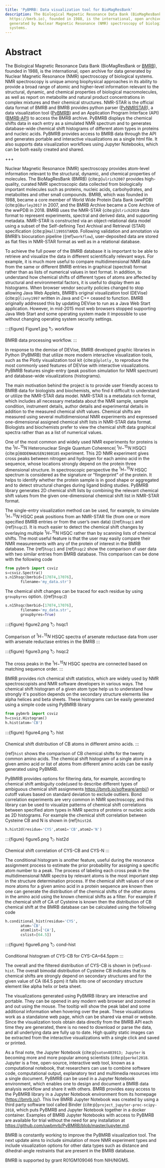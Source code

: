 ```yaml
---
title: 'PyBMRB: Data visualization tool for BioMagResBank'
description: The Biological Magnetic Resonance Data Bank (BioMagResBank or BMRB
  https://bmrb.io), founded in 1988, is the international, open archive for data
  generated by Nuclear Magnetic Resonance (NMR) spectroscopy of biological
  systems.
---
```


# Abstract

The Biological Magnetic Resonance Data Bank (BioMagResBank or [BMRB](https://bmrb.io)), founded in 1988, is the international, open archive for data generated by Nuclear Magnetic Resonance (NMR) spectroscopy of biological systems. NMR spectroscopy is unique among biophysical approaches in its ability to provide a broad range of atomic and higher-level information relevant to the structural, dynamic, and chemical properties of biological macromolecules, as well as report on metabolite and natural product concentrations in complex mixtures and their chemical structures. NMR-STAR is the official data format of BMRB and BMRB provides python parser ([PyNMRSTAR](https://github.com/uwbmrb/PyNMRSTAR)), a data visualization tool ([PyBMRB](https://github.com/uwbmrb/PyBMRB)) and an Application Program Interface (API)([BMRB-API](https://github.com/uwbmrb/BMRB-API)) to access the BMRB archive. PyBMRB displays the chemical shifts data in each entry as a simulated NMR spectrum and to generates database-wide chemical shift histograms of different atom types in proteins and nucleic acids. PyBMRB provides access to BMRB data through the API and generates portable and interactive visualizations as a single html file. It also supports  data visualization workflows using Jupyter Notebooks, which can be both easily created and shared.

+++

Nuclear Magnetic Resonance (NMR) spectroscopy provides atom-level information relevant to the structural, dynamic, and chemical properties of molecules. The BioMagResBank (BMRB) {cite:p}`ulrich2007`  provides high-quality, curated NMR spectroscopic data collected from biologically important molecules such as proteins, nucleic acids, carbohydrates, and metabolites and other small compounds. BMRB, which was founded in 1988, became a core member of World Wide Protein Data Bank (wwPDB) {cite:p}`Burley2017` in 2007, and the BMRB Archive became a Core Archive of the wwPDB in 2018. BMRB uses the NMR-STAR {cite:p}`Ulrich2019` data format to represent experiments, spectral and derived data, and supporting metadata. NMR-STAR is constructed via an object-relational data model using a subset of the Self-defining Text Archival and Retrieval (STAR) specification {cite:p}`Hall1995STARDD`. Following validation and annotation via BMRB’s biocuration pipeline ({ref}`workflow`), user-deposited data are stored as flat files in NMR-STAR format as well as in a relational database.

To achieve the full power of the BMRB database it is important to be able to retrieve and visualize the data in different scientifically relevant ways. For example, it is much more useful to compare multidimensional NMR data from the same or different BMRB entries in graphical (spectral) format rather than as lists of numerical values in text format. In addition, to understand how chemical shifts of different types of atoms are affected by structural and environmental factors, it is useful to display them as histograms. When browser vendor security policies changed to stop allowing Java Web Applets, BMRB’s original visualization tool (DEVise) {cite:p}`livny1997` written in Java and C++ ceased to function. BMRB originally addressed this by updating DEVise to run as a Java Web Start application. However, in mid-2015 most web browsers stopped supporting Java Web Start and some operating system made it impossible to use without changing operating system security settings.

:::{figure} Figure1.jpg
:label: workflow

BMRB data processing workflow.
:::

In response to the demise of DEVise, BMRB developed graphic libraries in Python (PyBMRB)  that utilize more modern interactive visualization tools, such as the Plotly visualization tool kit {cite:p}`plotly` , to reproduce the most commonly used features of DEVise with interactive visualizations. PyBMRB features single-entry (peak position simulation for NMR spectrum) and database-wide visualizations (histograms).

The main motivation behind the project is to provide user friendly access to BMRB data for biologists and biochemists, who find it difficult to understand or utilize the NMR-STAR data model. NMR-STAR is a metadata rich format, which includes all necessary metadata about the NMR sample, sample condition, instrument details, author details and experimental details in addition to the measured chemical shift values. Chemical shifts are measured using several multidimensional NMR experiments and expressed one-dimensional assigned chemical shift lists in NMR-STAR data format. Biologists and biochemists prefer to view the chemical shift data graphical spectra rather than as a list of numerical values.

One of the most common and widely used NMR experiments for proteins is the $^{1}H-^{15}N$ Heteronuclear Single Quantum Coherence( $^{1}H-^{15}N$ HSQC) {cite:p}`BODENHAUSEN1980185` experiment. This 2D NMR experiment gives cross peaks between nitrogen and hydrogen for each amino acid in the sequence, whose locations strongly depend on the protein three dimensional structure. In spectroscopic perspective the $^{1}H-^{15}N$ HSQC spectrum is considered as the signature or "fingerprint" of the protein. It helps to identify whether the protein sample is in good shape or aggregated and to detect structural changes during ligand biding studies. PyBMRB library generates 2D chemical shift lists by combining the relevant chemical shift values from the given one-dimensional chemical shift list in NMR-STAR format.

The single-entry visualization method can be used, for example, to simulate $^{1}H-^{15}N$ HSQC peak positions from an NMR-STAR file (from one or more specified BMRB entries or from the user’s own data) ({ref}`hsqc1` and {ref}`hsqc2`). It is much easier to detect the chemical shift changes by overlaying multiple $^{1}H-^{15}N$ HSQC  rather than by scanning lists of chemical shifts. The most useful feature is that the user may easily compare their NMR measurements with any of the protein of interest in the BMRB database. The {ref}`hsqc1` and {ref}`hsqc2` show the comparison of user data with two similar entries from BMRB database. This comparison can be done with the following code

```python
from pybmrb import csviz
s=csviz.Spectra()
s.n15hsqc(bmrbid=[17074,17076],
       filename='my_data.str')
```

The chemical shift changes can be traced for each residue by using `groupbyres` option. ({ref}`hsqc2`)

```python
s.n15hsqc(bmrbid=[17074,17076],
       filename='my_data.str',
       groupbyres=True)
```

:::{figure} figure2.png
:label: hsqc1

Comparison of $^{1}H-^{15}N$ HSQC spectra of arsenate reductase data from user with arsenate reductase entries in the BMRB
:::

:::{figure} figure3.png
:label: hsqc2

The cross peaks in the $^{1}H-^{15}N$ HSQC spectra  are connected based on matching sequence order.
:::

BMRB provides rich chemical shift statistics, which are widely used by NMR spectroscopists and NMR software developers in various ways. The chemical shift histogram of a given atom type help us to understand how strongly it's position depends on the secondary structure elements like alpha helices and beta sheets.  These histograms can be easily generated using a simple code using PyBMRB library

```python
from pybmrb import csviz
h=csviz.Histogram()
h.hist(atom='CB')
```

:::{figure} figure4.png
:label: hist

Chemical shift distribution of CB atoms in different amino acids.
:::

{ref}`hist` shows the comparison of CB chemical shifts for the twenty common amino acids. The chemical shift histogram of a single atom in a given amino acid or list of atoms from different amino acids can be easily generated using PyBMRB.

PyBMRB provides options for filtering data, for example, according to chemical shift ambiguity code(used to describe different types of ambiguous chemical shift assignments <https://bmrb.io/software/ambi/>) or cutoff values based on standard deviation to exclude outliers. Bond correlation experiments are very common in NMR spectroscopy, and this library can be used to visualize patterns of chemical shift correlations between specified atom types in NMR spectra of proteins or nucleic acids as 2D histograms. For example the chemical shift correlation between Cysteine CB and N is shown in {ref}`hist2d`.

```python
h.hist2d(residue='CYS',atom1='CB',atom2='N')
```

:::{figure} figure5.png
:label: hist2d

Chemical shift correlation of CYS-CB and CYS-N
:::

The conditional histogram is another feature, useful during the resonance assignment process to estimate the prior probability for assigning a specific atom number to a peak. The process of labeling each cross peak in the multidimensional NMR spectra by relevant atoms is the most important step in the structure determination process. If the chemical shift values of one or more atoms for a given amino acid in a protein sequence are known then one can generate the distribution of the chemical shifts of the other atoms in the amino acid using the known chemical shifts as a filter. For example if the chemical shift of CA of Cysteine is known then the distribution of CB chemical shift at the BMRB database can be calculated using the following code

```python
h.conditional_hist(residue='CYS',
       atom='CB',
       atomlist=['CA'],
       cslist=[64.5])
```

:::{figure} figure6.png
:label: cond-hist

Conditional histogram of CYS-CB for CYS-CA=64.5ppm
:::

The overall and the filtered distribution of CYS-CB is shown in {ref}`cond-hist`. The overall bimodal distribution of Cysteine CB indicates that its chemical shifts are strongly depend on secondary structures and for the given value of CA (64.5 ppm) it falls into one of secondary structure element like alpha helix or beta sheet.

The visualizations generated using PyBMRB library are interactive and portable. They can be opened in any modern web browser and  zoomed in and out using the mouse. The tooltip will show the peak label and some additional information when hovering over the peak. These visualizations work as a standalone web page, which can be shared via email or website. Since the visualization tools obtain data directly from the BMRB API each time they are generated, there is no need to download or parse the data, and all underlying data are fully up to date. High quality static images can be extracted from the interactive visualizations with a single click and saved or printed.

As a final note, the Jupyter Notebook {cite:p}`soton403913; Jupyter` is becoming more and more popular among scientists {cite:p}`perkel2018`. Jupyter is a free, open-source, interactive web tool, known as a computational notebook, that researchers can use to combine software code, computational output, explanatory text and multimedia resources into a single document.  PyBMRB can be used in a Jupyter Notebook environment, which enables one to design and document a BMRB data analysis workflow and share it with others.  BMRB provides easy access to the PyBMRB library in a Jupyter Notebook environment from its homepage (<https://bmrb.io/>). This live BMRB Jupyter Notebook was created by using a third party software tool called Binder {cite:p}`project_jupyter-proc-scipy-2018`, which puts PyBMRB and Jupyter Notebook together in a docker container. Examples of BMRB Jupyter Notebooks with access to PyBMRB are available for trial without the need for any installation at <https://github.com/uwbmrb/PyBMRB/blob/master/jupyter.md>.

BMRB is constantly working to improve the PyBMRB visualization tool. The next update aims to include simulation of more NMR experiment types and include visualization options for other data types such as distance and dihedral-angle restraints that are present in the BMRB database.

BMRB is supported by grant R01GM109046 from NIH/NIGMS.
